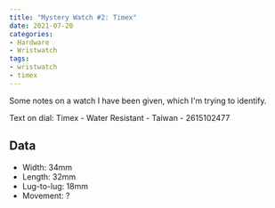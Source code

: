 ```yaml
---
title: "Mystery Watch #2: Timex"
date: 2021-07-20
categories:
- Hardware
- Wristwatch
tags:
- wristwatch
- timex
---
```


Some notes on a watch I have been given, which I'm trying to identify.

Text on dial: Timex - Water Resistant - Taiwan - 2615102477

## Data

* Width: 34mm
* Length: 32mm
* Lug-to-lug: 18mm
* Movement: ?
